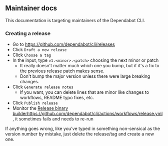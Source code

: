 ## Maintainer docs

This documentation is targeting maintainers of the Dependabot CLI.

### Creating a release

- Go to https://github.com/dependabot/cli/releases
- Click `Draft a new release`
- Click `Choose a tag`
- In the input, type `v1.<minor>.<patch>` choosing the next minor or patch
   - It really doesn't matter much which one you bump, but if it's a fix to the previous release patch makes sense.
   - Don't bump the major version unless there were large breaking changes.
-  Click `Generate release notes`
   - If you want, you can delete lines that are minor like changes to workflows, README typo fixes, etc.  
-  Click `Publish release`
-  Monitor the [Release binary builder](https://github.com/dependabot/cli/actions/workflows/release.yml)https://github.com/dependabot/cli/actions/workflows/release.yml, it sometimes fails and needs to re-run

 If anything goes wrong, like you've typed in something non-sensical as the version number by mistake, just delete the release/tag and create a new one.
 
